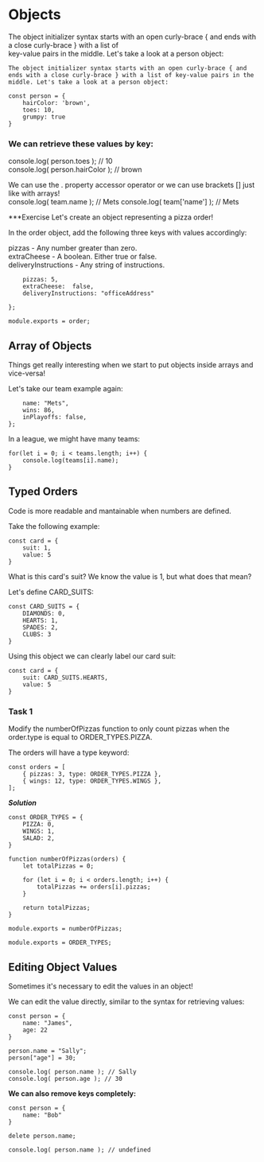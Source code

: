 # Objects

The object initializer syntax starts with an open curly-brace { and ends with a close curly-brace } with a list of </br>
key-value pairs in the middle. Let's take a look at a person object:

```
The object initializer syntax starts with an open curly-brace { and ends with a close curly-brace } with a list of key-value pairs in the middle. Let's take a look at a person object:

const person = {
    hairColor: 'brown',
    toes: 10,
    grumpy: true
}
```

### We can retrieve these values by key:

console.log( person.toes ); // 10 </br>
console.log( person.hairColor ); // brown

We can use the . property accessor operator or we can use brackets [] just like with arrays! </br>
console.log( team.name ); // Mets
console.log( team['name'] ); // Mets


***Exercise
Let's create an object representing a pizza order! 

In the order object, add the following three keys with values accordingly:

pizzas - Any number greater than zero. </br>
extraCheese - A boolean. Either true or false. </br>
deliveryInstructions - Any string of instructions. </br>

```const order = {
    pizzas: 5,
    extraCheese:  false,
    deliveryInstructions: "officeAddress"
    
};

module.exports = order; 
```


## Array of Objects

Things get really interesting when we start to put objects inside arrays and vice-versa!

Let's take our team example again:

```const team = {
    name: "Mets",
    wins: 86,
    inPlayoffs: false,
};
```

In a league, we might have many teams:

```const teams = [team1, team2, team3];
for(let i = 0; i < teams.length; i++) {
    console.log(teams[i].name); 
}
```


## Typed Orders

Code is more readable and mantainable when numbers are defined.

Take the following example:

```
const card = {
    suit: 1,
    value: 5
}
```

What is this card's suit? We know the value is 1, but what does that mean? 

Let's define CARD_SUITS:

```
const CARD_SUITS = {
    DIAMONDS: 0,
    HEARTS: 1,
    SPADES: 2,
    CLUBS: 3
}
```
Using this object we can clearly label our card suit:

```
const card = {
    suit: CARD_SUITS.HEARTS,
    value: 5
}
```


### Task 1

Modify the numberOfPizzas function to only count pizzas when the order.type is equal to ORDER_TYPES.PIZZA.

The orders will have a type keyword:

```
const orders = [
    { pizzas: 3, type: ORDER_TYPES.PIZZA },
    { wings: 12, type: ORDER_TYPES.WINGS },
];
```

***Solution***

```
const ORDER_TYPES = {
    PIZZA: 0,
    WINGS: 1,
    SALAD: 2,
}

function numberOfPizzas(orders) {
    let totalPizzas = 0;

    for (let i = 0; i < orders.length; i++) {
        totalPizzas += orders[i].pizzas;
    }

    return totalPizzas;
}

module.exports = numberOfPizzas;

module.exports = ORDER_TYPES;
```

## Editing Object Values

Sometimes it's necessary to edit the values in an object!

We can edit the value directly, similar to the syntax for retrieving values:

```
const person = {
    name: "James",
    age: 22
}

person.name = "Sally";
person["age"] = 30;

console.log( person.name ); // Sally
console.log( person.age ); // 30
```


**We can also remove keys completely:**

```
const person = { 
    name: "Bob"
}

delete person.name;

console.log( person.name ); // undefined
```
